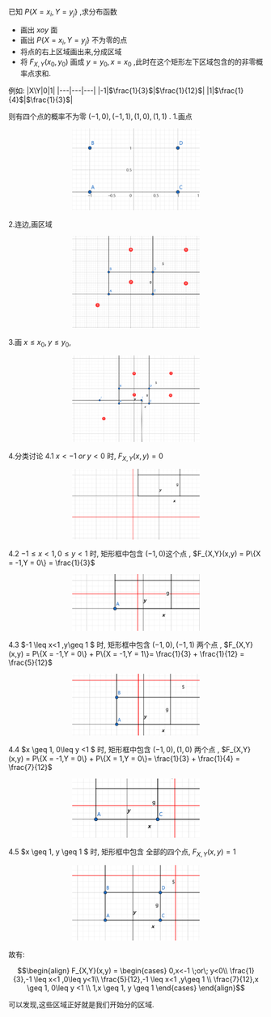 #### 
已知 $P\{X = x_i,Y = y_j\}$ ,求分布函数
* 画出 $xoy$ 面
* 画出 $P\{X = x_i,Y = y_j\}$ 不为零的点
* 将点的右上区域画出来,分成区域
* 将 $F_{X,Y}(x_0,y_0)$ 画成 $y = y_0,x = x_0$ ,此时在这个矩形左下区域包含的的非零概率点求和.


例如:
|X\Y|0|1|
|---|---|---|
|-1|$\frac{1}{3}$|$\frac{1}{12}$|
|1|$\frac{1}{4}$|$\frac{1}{3}$|

则有四个点的概率不为零 $(-1,0),(-1,1),(1,0),(1,1)$ .
1.画点
<div align="center">
<img src="./../图像/1.png"width="50%" height="50%">
</div>

2.连边,画区域
<div align="center">
<img src="./../图像/2.png"width="50%" height="50%">
</div>

3.画 $x\leq x_0,y \leq y_0$,
<div align="center">
<img src="./../图像/3.png"width="50%" height="50%">
</div>

4.分类讨论
4.1 $x<-1 \;or\; y<0$ 时, $F_{X,Y}(x,y) = 0$
<div align="center">
<img src="./../图像/4.png"width="50%" height="50%">
</div>

4.2 $-1 \leq x<1 ,0\leq y<1$ 时, 矩形框中包含 $(-1,0)$这个点 , $F_{X,Y}(x,y) = P\{X = -1,Y = 0\} = \frac{1}{3}$
<div align="center">
<img src="./../图像/5.png"width="50%" height="50%">
</div>

4.3 $-1 \leq x<1 ,y\geq 1 $ 时, 矩形框中包含 $(-1,0),(-1,1)$ 两个点 , $F_{X,Y}(x,y) = P\{X = -1,Y = 0\}  + P\{X = -1,Y = 1\}= \frac{1}{3} + \frac{1}{12} = \frac{5}{12}$
<div align="center">
<img src="./../图像/6.png"width="50%" height="50%">
</div>


4.4 $x \geq 1, 0\leq y <1 $ 时, 矩形框中包含 $(-1,0),(1,0)$ 两个点 , $F_{X,Y}(x,y) = P\{X = -1,Y = 0\}  + P\{X = 1,Y = 0\}= \frac{1}{3} + \frac{1}{4} = \frac{7}{12}$
<div align="center">
<img src="./../图像/7.png"width="50%" height="50%">
</div>


4.5 $x \geq 1, y \geq 1 $ 时, 矩形框中包含 全部的四个点, $F_{X,Y}(x,y) = 1$
<div align="center">
<img src="./../图像/8.png"width="50%" height="50%">
</div>

故有:

$$\begin{align}
    F_{X,Y}(x,y) = \begin{cases}
        0,x<-1 \;or\; y<0\\
        \frac{1}{3},-1 \leq x<1 ,0\leq y<1\\
        \frac{5}{12},-1 \leq x<1 ,y\geq 1 \\
        \frac{7}{12},x \geq 1, 0\leq y <1 \\
        1,x \geq 1, y \geq 1 
    \end{cases}
\end{align}$$

可以发现,这些区域正好就是我们开始分的区域.


